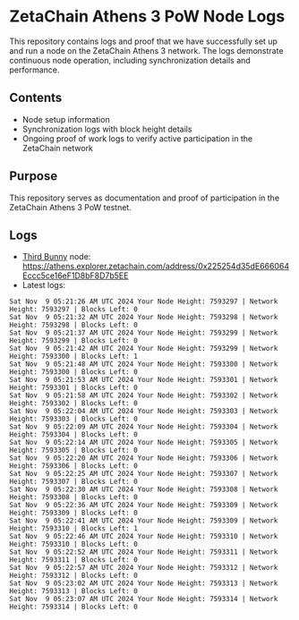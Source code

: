 # ZetaChain Athens 3 PoW Node Logs
This repository contains logs and proof that we have successfully set up and run a node on the ZetaChain Athens 3 network. The logs demonstrate continuous node operation, including synchronization details and performance.

## Contents
- Node setup information
- Synchronization logs with block height details
- Ongoing proof of work logs to verify active participation in the ZetaChain network

## Purpose
This repository serves as documentation and proof of participation in the ZetaChain Athens 3 PoW testnet.

## Logs

- [Third Bunny](https://thirdbunny.xyz/) node: https://athens.explorer.zetachain.com/address/0x225254d35dE666064Eccc5ce16eF1D8bF8D7b5EE
- Latest logs:
```
Sat Nov  9 05:21:26 AM UTC 2024 Your Node Height: 7593297 | Network Height: 7593297 | Blocks Left: 0
Sat Nov  9 05:21:32 AM UTC 2024 Your Node Height: 7593298 | Network Height: 7593298 | Blocks Left: 0
Sat Nov  9 05:21:37 AM UTC 2024 Your Node Height: 7593299 | Network Height: 7593299 | Blocks Left: 0
Sat Nov  9 05:21:42 AM UTC 2024 Your Node Height: 7593299 | Network Height: 7593300 | Blocks Left: 1
Sat Nov  9 05:21:48 AM UTC 2024 Your Node Height: 7593300 | Network Height: 7593300 | Blocks Left: 0
Sat Nov  9 05:21:53 AM UTC 2024 Your Node Height: 7593301 | Network Height: 7593301 | Blocks Left: 0
Sat Nov  9 05:21:58 AM UTC 2024 Your Node Height: 7593302 | Network Height: 7593302 | Blocks Left: 0
Sat Nov  9 05:22:04 AM UTC 2024 Your Node Height: 7593303 | Network Height: 7593303 | Blocks Left: 0
Sat Nov  9 05:22:09 AM UTC 2024 Your Node Height: 7593304 | Network Height: 7593304 | Blocks Left: 0
Sat Nov  9 05:22:14 AM UTC 2024 Your Node Height: 7593305 | Network Height: 7593305 | Blocks Left: 0
Sat Nov  9 05:22:20 AM UTC 2024 Your Node Height: 7593306 | Network Height: 7593306 | Blocks Left: 0
Sat Nov  9 05:22:25 AM UTC 2024 Your Node Height: 7593307 | Network Height: 7593307 | Blocks Left: 0
Sat Nov  9 05:22:30 AM UTC 2024 Your Node Height: 7593308 | Network Height: 7593308 | Blocks Left: 0
Sat Nov  9 05:22:36 AM UTC 2024 Your Node Height: 7593309 | Network Height: 7593309 | Blocks Left: 0
Sat Nov  9 05:22:41 AM UTC 2024 Your Node Height: 7593309 | Network Height: 7593310 | Blocks Left: 1
Sat Nov  9 05:22:46 AM UTC 2024 Your Node Height: 7593310 | Network Height: 7593310 | Blocks Left: 0
Sat Nov  9 05:22:52 AM UTC 2024 Your Node Height: 7593311 | Network Height: 7593311 | Blocks Left: 0
Sat Nov  9 05:22:57 AM UTC 2024 Your Node Height: 7593312 | Network Height: 7593312 | Blocks Left: 0
Sat Nov  9 05:23:02 AM UTC 2024 Your Node Height: 7593313 | Network Height: 7593313 | Blocks Left: 0
Sat Nov  9 05:23:07 AM UTC 2024 Your Node Height: 7593314 | Network Height: 7593314 | Blocks Left: 0
```
